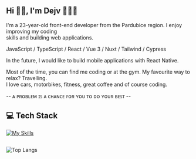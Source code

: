 ## Hi 👋🏻, I'm Dejv 👨🏻‍💻
<!-- Hi, I'm Dejv 👨🏻‍💻<br> -->

I'm a 23-year-old front-end developer from the Pardubice region. I enjoy improving my coding <br> 
skills and building web applications.

<!-- I focus on JavaScript, TypeScript, Vue 3, Nuxt, Tailwind CSS, and the modern library React — my 
main tools for front-end development. I also have experience with Cypress and WordPress. 📚 -->

JavaScript / TypeScript / React / Vue 3 / Nuxt / Tailwind / Cypress

<!-- I'm currently learning more about Vue 3 and Nuxt. 🌱 -->

In the future, I would like to build mobile applications with React Native.

Most of the time, you can find me coding or at the gym. My favourite way to relax? Travelling. <br>
I love cars, motorbikes, fitness, great coffee and of course coding.

<!-- Besides coding, I’m passionate about music – I enjoy creating edits with my Launchkey MK4, <br>
and DJing with my DDJ-FLX4. It’s a space where I experiment and express ideas differently from code. -->

-- ᴀ ᴘʀᴏʙʟᴇᴍ ɪꜱ ᴀ ᴄʜᴀɴᴄᴇ ꜰᴏʀ ʏᴏᴜ ᴛᴏ ᴅᴏ ʏᴏᴜʀ ʙᴇꜱᴛ --

## 💻 Tech Stack 
[![My Skills](https://skillicons.dev/icons?i=javascript,typescript,react,redux,vue,nuxt,apollo,tailwindcss,cypress,gitlab,vscode)](https://skillicons.dev)


<!-- ## 🌐 My Socials
<a href="https://instagram.com/dejvcodes" target="_blank"><img align="center" src="https://raw.githubusercontent.com/rahuldkjain/github-profile-readme-generator/master/src/images/icons/Social/instagram.svg" alt="https://www.instagram.com/iam_dejv_k" height="32" width="42" /></a>
<a href="https://www.linkedin.com/in/david-kalmus-5b6b99299/" target="blank"><img align="center" src="https://raw.githubusercontent.com/rahuldkjain/github-profile-readme-generator/master/src/images/icons/Social/linked-in-alt.svg" alt="https://www.linkedin.com/in/david-kalmus-5b6b99299/" height="32" width="42" /></a> -->
##

![Top Langs](https://github-readme-stats.vercel.app/api/top-langs/?username=DejvCodes&layout=compact&title_color=fff&text_color=ffff&bg_color=161b22&hide_border=true&locale=en&custom_title=Top%20%Languages&langs_count=10)

<!--
**DejvCodes/DejvCodes** is a ✨ _special_ ✨ repository because its `README.md` (this file) appears on your GitHub profile.

Here are some ideas to get you started:

- 🔭 I’m currently working on ...
- 🌱 I’m currently learning ...
- 👯 I’m looking to collaborate on ...
- 🤔 I’m looking for help with ...
- 💬 Ask me about ...
- 📫 How to reach me: ...
- 😄 Pronouns: ...
- ⚡ Fun fact: ...
-->
